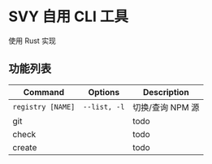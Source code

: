 # SVY 自用 CLI 工具

使用 Rust 实现

## 功能列表

| Command           | Options      | Description      |
| ----------------- | ------------ | ---------------- |
| `registry [NAME]` | `--list, -l` | 切换/查询 NPM 源 |
| git               |              | todo             |
| check             |              | todo             |
| create            |              | todo             |
